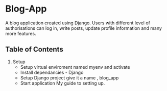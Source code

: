 # Blog-App
A blog application created using Django. Users with different level of authorisations can log in, write posts, update profile information and many more features.

## Table of Contents
1. Setup
    - Setup virtual enviroment named myenv and activate
    - Install dependancies - Django
    - Setup Django project give it a name , blog_app
    - Start application
     My guide to setting up.

